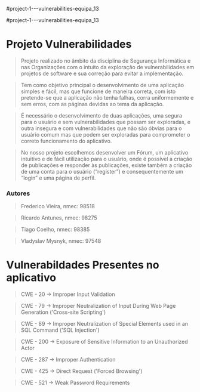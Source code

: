 #project-1---vulnerabilities-equipa_13

#project-1---vulnerabilities-equipa_13

<h1>Projeto Vulnerabilidades</h1>

> Projeto realizado no âmbito da disciplina de Segurança Informática e nas Organizações com o intuito da exploração de vulnerabilidades em projetos de software e sua correção para evitar a implementação.

> Tem como objetivo principal o desenvolvimento de uma aplicação simples e fácil, mas que funcione de maneira correta, com isto pretende-se que a aplicação não tenha falhas, corra uniformemente e sem erros, com as páginas devidas ao tema da aplicação.

> É necessário o desenvolvimento de duas aplicações, uma segura para o usuário e sem vulnerabilidades que possam ser exploradas, e outra insegura e com vulnerabilidades que não são óbvias para o usuário comum mas que podem ser exploradas para comprometer o correto funcionamento do aplicativo.

> No nosso projeto escolhemos desenvolver um Fórum, um aplicativo intuitivo e de fácil utilização para o usuário, onde é possível a criação de publicações e responder às publicações, existe também a criação de uma conta para o usuário (“register”) e consequentemente um “login” e uma página de perfil.

<h3> Autores </h3>

> Frederico Vieira, nmec: 98518

> Ricardo Antunes, nmec: 98275

> Tiago Coelho, nmec: 98385

> Vladyslav Mysnyk, nmec: 97548

<h1> Vulnerabildades Presentes no aplicativo</h1>

> CWE - 20 -> Improper Input Validation

> CWE - 79  -> Improper Neutralization of Input During Web Page Generation ('Cross-site Scripting')

> CWE - 89  -> Improper Neutralization of Special Elements used in an SQL Command ('SQL Injection')

> CWE - 200 -> Exposure of Sensitive Information to an Unauthorized Actor

> CWE - 287 -> Improper Authentication

> CWE - 425 -> Direct Request ('Forced Browsing')
 		
> CWE - 521 -> Weak Password Requirements
